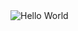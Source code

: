 <img src='https://scontent.fzyl2-2.fna.fbcdn.net/v/t39.30808-6/509439409_574100269104765_2984262443866944692_n.png?_nc_cat=102&ccb=1-7&_nc_sid=cc71e4&_nc_ohc=7vav349VOoMQ7kNvwGV6Yi2&_nc_oc=Adken525qsw-LhJI86zabEMT6kpU1amnkmJvapIurJ_so1kMDqn1ljpuL6LgaGCpCPs&_nc_zt=23&_nc_ht=scontent.fzyl2-2.fna&_nc_gid=jcT2TfPIsmd0Hs6OXU0rsw&oh=00_AfPyXNBIM1P7d2nSPkDDqTcdCM8NupuW9_qtr47A3tK1uQ&oe=686066AD' alt='Hello World'>
